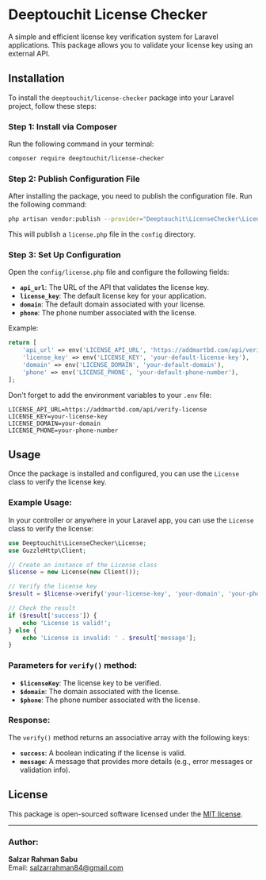 
# Deeptouchit License Checker

A simple and efficient license key verification system for Laravel applications. This package allows you to validate your license key using an external API.

## Installation

To install the `deeptouchit/license-checker` package into your Laravel project, follow these steps:

### Step 1: Install via Composer

Run the following command in your terminal:

```bash
composer require deeptouchit/license-checker
```

### Step 2: Publish Configuration File

After installing the package, you need to publish the configuration file. Run the following command:

```bash
php artisan vendor:publish --provider="Deeptouchit\LicenseChecker\LicenseServiceProvider"
```

This will publish a `license.php` file in the `config` directory.

### Step 3: Set Up Configuration

Open the `config/license.php` file and configure the following fields:

- **`api_url`**: The URL of the API that validates the license key.
- **`license_key`**: The default license key for your application.
- **`domain`**: The default domain associated with your license.
- **`phone`**: The phone number associated with the license.

Example:

```php
return [
    'api_url' => env('LICENSE_API_URL', 'https://addmartbd.com/api/verify-license'),
    'license_key' => env('LICENSE_KEY', 'your-default-license-key'),
    'domain' => env('LICENSE_DOMAIN', 'your-default-domain'),
    'phone' => env('LICENSE_PHONE', 'your-default-phone-number'),
];
```

Don't forget to add the environment variables to your `.env` file:

```env
LICENSE_API_URL=https://addmartbd.com/api/verify-license
LICENSE_KEY=your-license-key
LICENSE_DOMAIN=your-domain
LICENSE_PHONE=your-phone-number
```

## Usage

Once the package is installed and configured, you can use the `License` class to verify the license key.

### Example Usage:

In your controller or anywhere in your Laravel app, you can use the `License` class to verify the license:

```php
use Deeptouchit\LicenseChecker\License;
use GuzzleHttp\Client;

// Create an instance of the License class
$license = new License(new Client());

// Verify the license key
$result = $license->verify('your-license-key', 'your-domain', 'your-phone');

// Check the result
if ($result['success']) {
    echo 'License is valid!';
} else {
    echo 'License is invalid: ' . $result['message'];
}
```

### Parameters for `verify()` method:

- **`$licenseKey`**: The license key to be verified.
- **`$domain`**: The domain associated with the license.
- **`$phone`**: The phone number associated with the license.

### Response:

The `verify()` method returns an associative array with the following keys:

- **`success`**: A boolean indicating if the license is valid.
- **`message`**: A message that provides more details (e.g., error messages or validation info).

## License

This package is open-sourced software licensed under the [MIT license](https://opensource.org/licenses/MIT).

---

### Author:

**Salzar Rahman Sabu**  
Email: [salzarrahman84@gmail.com](mailto:salzarrahman84@gmail.com)
